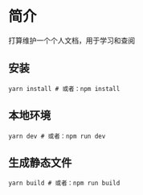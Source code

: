 # 简介

打算维护一个个人文档，用于学习和查阅

## 安装

```
yarn install # 或者：npm install
```

## 本地环境

```
yarn dev # 或者：npm run dev
```

## 生成静态文件

```
yarn build # 或者：npm run build
```

## 
